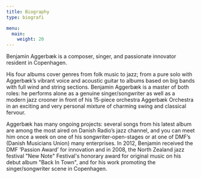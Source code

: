 ```yaml
---
title: Biography
type: biografi

menu:
  main:
    weight: 20
---
```


Benjamin Aggerbæk is a composer, singer, and passionate innovator resident in
Copenhagen.

His four albums cover genres from folk music to jazz; from a pure solo with
Aggerbæk’s vibrant voice and acoustic guitar to albums based on big bands with
full wind and string sections. Benjamin Aggerbæk is a master of both roles: he
performs alone as a genuine singer/songwriter as well as a modern jazz crooner
in front of his 15-piece orchestra Aggerbæk Orchestra in an exciting and very
personal mixture of charming swing and classical fervour.

Aggerbæk has many ongoing projects: several songs from his latest album are
among the most aired on Danish Radio’s jazz channel, and you can meet him once a
week on one of his songwriter-open-stages or at one of DMF’s (Danish Musicians
Union) many enterprises. In 2012, Benjamin received the DMF ‘Passion Award’ for
innovation and in 2008, the North Zealand jazz festival "New Note" Festival's
honorary award for original music on his debut album "Back In Town", and for his
work promoting the singer/songwriter scene in Copenhagen.
